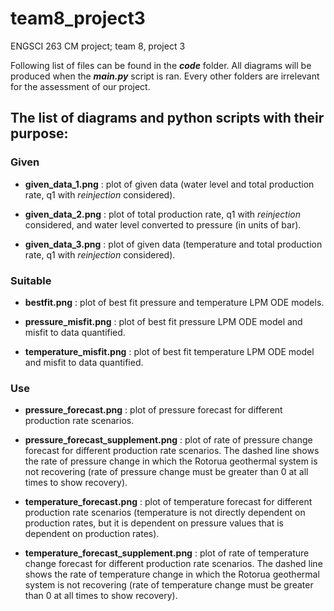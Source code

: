 # team8_project3
ENGSCI 263 CM project; team 8, project 3

Following list of files can be found in the ***code*** folder. All diagrams will be produced when the ***main.py*** script is ran. Every other folders are irrelevant for the assessment of our project. 

## The list of diagrams and python scripts with their purpose:

### Given

- **given_data_1.png** : plot of given data (water level and total production rate, q1 with _reinjection_ considered).

- **given_data_2.png** : plot of total production rate, q1 with _reinjection_ considered, and water level converted to pressure (in units of bar).

- **given_data_3.png** : plot of given data (temperature and total production rate, q1 with _reinjection_ considered).

### Suitable

- **bestfit.png** : plot of best fit pressure and temperature LPM ODE models.

- **pressure_misfit.png** : plot of best fit pressure LPM ODE model and misfit to data quantified. 

- **temperature_misfit.png** : plot of best fit temperature LPM ODE model and misfit to data quantified. 

### Use 

- **pressure_forecast.png** : plot of pressure forecast for different production rate scenarios.

- **pressure_forecast_supplement.png** : plot of rate of pressure change forecast for different production rate scenarios. The dashed line shows the rate of pressure change in which the Rotorua geothermal system is not recovering (rate of pressure change must be greater than 0 at all times to show recovery). 

- **temperature_forecast.png** : plot of temperature forecast for different production rate scenarios (temperature is not directly dependent on production rates, but it is dependent on pressure values that is dependent on production rates).

- **temperature_forecast_supplement.png** : plot of rate of temperature change forecast for different production rate scenarios. The dashed line shows the rate of temperature change in which the Rotorua geothermal system is not recovering (rate of temperature change must be greater than 0 at all times to show recovery).
